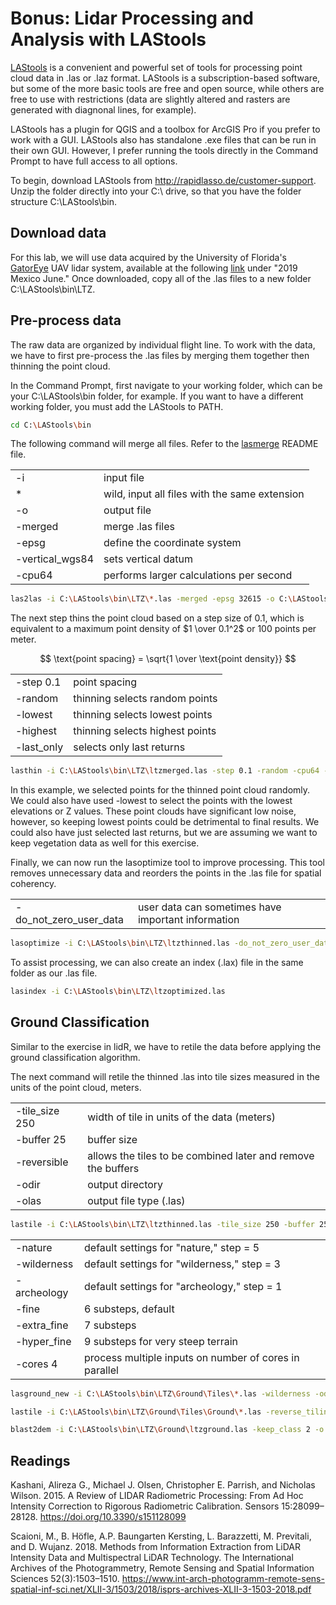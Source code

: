 # Bonus: Lidar Processing and Analysis with LAStools

[LAStools](https://rapidlasso.de/product-overview/) is a convenient and powerful
set of tools for processing point cloud data in .las or .laz format. LAStools is a
subscription-based software, but some of the more basic tools are free and open
source, while others are free to use with restrictions (data are slightly altered
and rasters are generated with diagnonal lines, for example).

LAStools has a plugin for QGIS and a toolbox for ArcGIS Pro if you prefer to work
with a GUI. LAStools also has standalone .exe files that can be run in their own GUI.
However, I prefer running the tools directly in the Command Prompt to have full access
to all options.

To begin, download LAStools from <http://rapidlasso.de/customer-support>. Unzip the folder
directly into your C:\ drive, so that you have the folder structure C:\LAStools\bin.

## Download data

For this lab, we will use data acquired by the University of Florida's 
[GatorEye](http://www.speclab.org/gatoreye.html) UAV lidar system, available at the
following [link](http://www.speclab.org/gatoreye-data-access.html) under "2019 Mexico
June." Once downloaded, copy all of the .las files to a new folder 
C:\LAStools\bin\LTZ.

## Pre-process data

The raw data are organized by individual flight line. To work with the data, we have
to first pre-process the .las files by merging them together then thinning the point cloud.

In the Command Prompt, first navigate to your working folder, which can be your 
C:\LAStools\bin folder, for example. If you want to have a different working folder, 
you must add the LAStools to PATH.

```Bash
cd C:\LAStools\bin
```

The following command will merge all files. Refer to the 
[lasmerge](https://downloads.rapidlasso.de/readme/lasmerge_README.md) README file.

|       |     |
| ---   | --- |
| -i    | input file |
| *     | wild, input all files with the same extension |
| -o    | output file |
| -merged | merge .las files |
| -epsg | define the coordinate system |
| -vertical_wgs84 | sets vertical datum |
|-cpu64|performs larger calculations per second|

```Bash
las2las -i C:\LAStools\bin\LTZ\*.las -merged -epsg 32615 -o C:\LAStools\bin\LTZ\ltzmerged.las -cpu 64
```

The next step thins the point cloud based on a step size of 0.1, which is equivalent
to a maximum point density of $1 \over 0.1^2$ or 100 points per meter.

$$
\text{point spacing} = \sqrt{1 \over \text{point density}}
$$

|||
|---|---|
|-step 0.1|point spacing|
|-random|thinning selects random points|
|-lowest|thinning selects lowest points|
|-highest|thinning selects highest points|
|-last_only|selects only last returns|

```Bash
lasthin -i C:\LAStools\bin\LTZ\ltzmerged.las -step 0.1 -random -cpu64 -o C:\LAStools\bin\LTZ\ltzthinned.las
```

In this example, we selected points for the thinned point cloud randomly. We could also 
have used -lowest to select the points with the lowest elevations or Z values. 
These point clouds have significant low noise, however, so keeping lowest points could 
be detrimental to final results. We could also have just selected last returns, but 
we are assuming we want to keep vegetation data as well for this exercise.

Finally, we can now run the lasoptimize tool to improve processing. This tool removes
unnecessary data and reorders the points in the .las file for spatial coherency.

|||
|---|---|
|-do_not_zero_user_data|user data can sometimes have important information|

```Bash
lasoptimize -i C:\LAStools\bin\LTZ\ltzthinned.las -do_not_zero_user_data -cpu64 -o C:\LAStools\bin\LTZ\ltzoptimized.las
```

To assist processing, we can also create an index (.lax) file in the same folder as
our .las file.

```Bash
lasindex -i C:\LAStools\bin\LTZ\ltzoptimized.las
```

## Ground Classification

Similar to the exercise in lidR, we have to retile the data before applying the ground
classification algorithm.

The next command will retile the thinned .las into tile sizes measured in the units
of the point cloud, meters.

|||
|---|---|
|-tile_size 250 | width of tile in units of the data (meters) |
|-buffer 25| buffer size |
| -reversible | allows the tiles to be combined later and remove the buffers|
| -odir | output directory |
| -olas | output file type (.las) |

```Bash
lastile -i C:\LAStools\bin\LTZ\ltzthinned.las -tile_size 250 -buffer 25 -reversible -odir C:\LAStools\bin\LTZ\tiles -olas -cpu64
```

|||
|---|---|
| -nature | default settings for "nature," step = 5 |
| -wilderness | default settings for "wilderness," step = 3 |
| -archeology | default settings for "archeology," step = 1 |
| -fine | 6 substeps, default |
| -extra_fine | 7 substeps |
| -hyper_fine | 9 substeps for very steep terrain |
|-cores 4| process multiple inputs on number of cores in parallel |

```Bash
lasground_new -i C:\LAStools\bin\LTZ\Ground\Tiles\*.las -wilderness -odir C:\LAStools\bin\LTZ\Ground\Tiles\Ground -olas -cpu64 -cores 4
```

```Bash
lastile -i C:\LAStools\bin\LTZ\Ground\Tiles\Ground\*.las -reverse_tiling -o C:\LAStools\bin\LTZ\Ground\ltzground.las
```

```Bash
blast2dem -i C:\LAStools\bin\LTZ\Ground\ltzground.las -keep_class 2 -o C:\LAStools\bin\LTZ\Ground\ltzwild.tif
```

## Readings

Kashani, Alireza G., Michael J. Olsen, Christopher E. Parrish, and Nicholas Wilson. 
2015. A Review of LIDAR Radiometric Processing: From Ad Hoc Intensity 
Correction to Rigorous Radiometric Calibration. Sensors 15:28099–28128. 
<https://doi.org/10.3390/s151128099>

Scaioni, M., B. Höfle, A.P. Baungarten Kersting, L. Barazzetti, M. Previtali, 
and D. Wujanz. 2018. Methods from Information Extraction from LiDAR 
Intensity Data and Multispectral LiDAR Technology. The International Archives 
of the Photogrammetry, Remote Sensing and Spatial Information Sciences 52(3):1503–1510. 
<https://www.int-arch-photogramm-remote-sens-spatial-inf-sci.net/XLII-3/1503/2018/isprs-archives-XLII-3-1503-2018.pdf>
